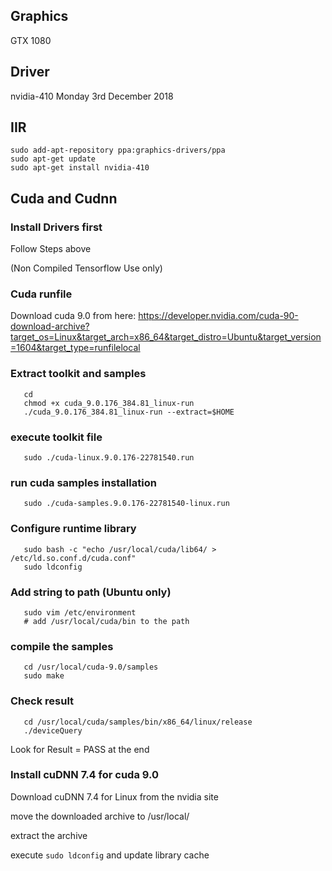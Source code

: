 ## Graphics
GTX 1080

## Driver
nvidia-410 Monday 3rd December 2018

## IIR

```
sudo add-apt-repository ppa:graphics-drivers/ppa
sudo apt-get update
sudo apt-get install nvidia-410
```

## Cuda and Cudnn

### Install Drivers first

Follow Steps above

(Non Compiled Tensorflow Use only)

### Cuda runfile

Download cuda 9.0 from here: https://developer.nvidia.com/cuda-90-download-archive?target_os=Linux&target_arch=x86_64&target_distro=Ubuntu&target_version=1604&target_type=runfilelocal

### Extract toolkit and samples

```
   cd
   chmod +x cuda_9.0.176_384.81_linux-run
   ./cuda_9.0.176_384.81_linux-run --extract=$HOME
```

### execute toolkit file

```
   sudo ./cuda-linux.9.0.176-22781540.run
```

### run cuda samples installation

```
   sudo ./cuda-samples.9.0.176-22781540-linux.run
```

### Configure runtime library

```
   sudo bash -c "echo /usr/local/cuda/lib64/ > /etc/ld.so.conf.d/cuda.conf"
   sudo ldconfig
```

### Add string to path (Ubuntu only)

```
   sudo vim /etc/environment
   # add /usr/local/cuda/bin to the path
```

### compile the samples

```
   cd /usr/local/cuda-9.0/samples
   sudo make
```

### Check result

```
   cd /usr/local/cuda/samples/bin/x86_64/linux/release
   ./deviceQuery
```

Look for Result = PASS at the end

### Install cuDNN 7.4 for cuda 9.0

Download cuDNN 7.4 for Linux from the nvidia site

move the downloaded archive to /usr/local/

extract the archive

execute ``sudo ldconfig`` and update library cache

